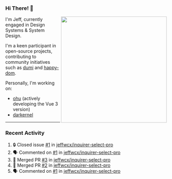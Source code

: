 ### Hi There! 👋

[<img src="https://github-contribution-stats.vercel.app/api/?username=jeffwcx" align="right" width="330" />](https://github.com/jeffwcx)

I'm Jeff, currently engaged in Design Systems & System Design.

I'm a keen participant in open-source projects, contributing to community initiatives such as [dumi](https://github.com/umijs/dumi) and [happy-dom](https://github.com/capricorn86/happy-dom).

Personally, I'm working on: 
+ [ohu](https://github.com/jeffwcx/ohu-mobile) (actively developing the Vue 3 version)
+ [darkernel](https://github.com/darkernel)


----

### Recent Activity

<!--START_SECTION:activity-->
1. 🔒 Closed issue [#1](https://github.com/jeffwcx/inquirer-select-pro/issues/1) in [jeffwcx/inquirer-select-pro](https://github.com/jeffwcx/inquirer-select-pro)
2. 🗣 Commented on [#1](https://github.com/jeffwcx/inquirer-select-pro/issues/1#issuecomment-2193706351) in [jeffwcx/inquirer-select-pro](https://github.com/jeffwcx/inquirer-select-pro)
3. 🎉 Merged PR [#3](https://github.com/jeffwcx/inquirer-select-pro/pull/3) in [jeffwcx/inquirer-select-pro](https://github.com/jeffwcx/inquirer-select-pro)
4. 🎉 Merged PR [#2](https://github.com/jeffwcx/inquirer-select-pro/pull/2) in [jeffwcx/inquirer-select-pro](https://github.com/jeffwcx/inquirer-select-pro)
5. 🗣 Commented on [#1](https://github.com/jeffwcx/inquirer-select-pro/issues/1#issuecomment-2192057770) in [jeffwcx/inquirer-select-pro](https://github.com/jeffwcx/inquirer-select-pro)
<!--END_SECTION:activity-->
